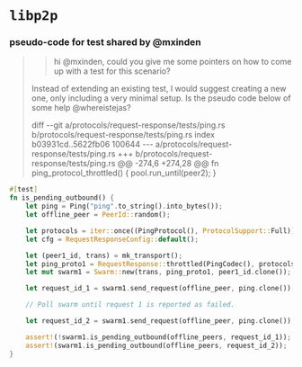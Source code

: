 # `libp2p`


### pseudo-code for test shared by @mxinden

> > hi @mxinden, could you give me some pointers on how to come up with a test for this scenario?
> 
> Instead of extending an existing test, I would suggest creating a new one, only including a very minimal setup. Is the pseudo code below of some help @whereistejas?
> 
> diff --git a/protocols/request-response/tests/ping.rs b/protocols/request-response/tests/ping.rs
> index b03931cd..5622fb06 100644
> --- a/protocols/request-response/tests/ping.rs
> +++ b/protocols/request-response/tests/ping.rs
> @@ -274,6 +274,28 @@ fn ping_protocol_throttled() {
>      pool.run_until(peer2);
>  }
>
```rust
#[test]
fn is_pending_outbound() {
    let ping = Ping("ping".to_string().into_bytes());
    let offline_peer = PeerId::random();

    let protocols = iter::once((PingProtocol(), ProtocolSupport::Full));
    let cfg = RequestResponseConfig::default();

    let (peer1_id, trans) = mk_transport();
    let ping_proto1 = RequestResponse::throttled(PingCodec(), protocols.clone(), cfg.clone());
    let mut swarm1 = Swarm::new(trans, ping_proto1, peer1_id.clone());

    let request_id_1 = swarm1.send_request(offline_peer, ping.clone());

    // Poll swarm until request 1 is reported as failed.

    let request_id_2 = swarm1.send_request(offline_peer, ping.clone());

    assert!(!swarm1.is_pending_outbound(offline_peers, request_id_1));
    assert!(swarm1.is_pending_outbound(offline_peers, request_id_2));
}
```
